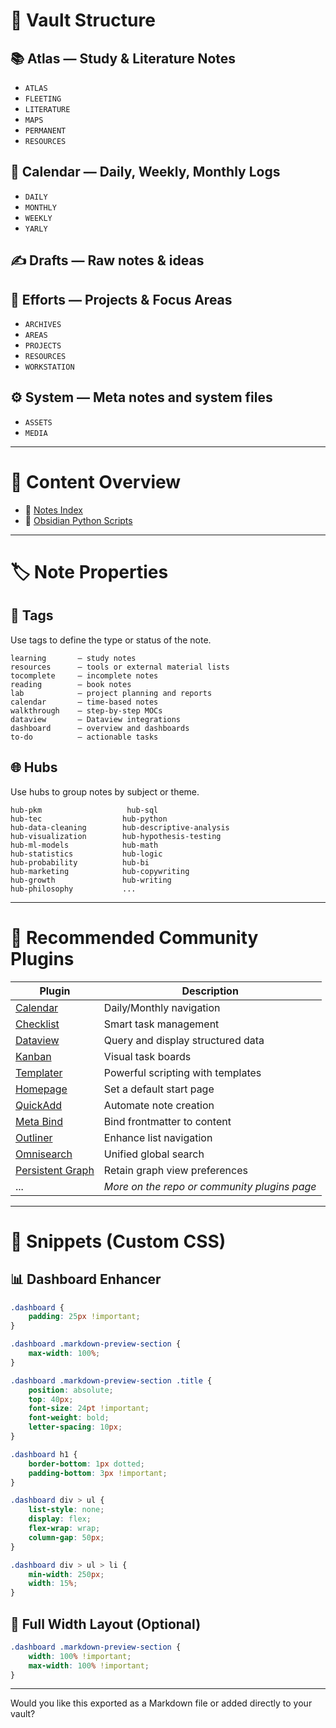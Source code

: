 # 🧠 Vault Structure

## 📚 Atlas — Study & Literature Notes
- `ATLAS`
- `FLEETING`
- `LITERATURE`
- `MAPS`
- `PERMANENT`
- `RESOURCES`

## 📅 Calendar — Daily, Weekly, Monthly Logs
- `DAILY`
- `MONTHLY`
- `WEEKLY`
- `YARLY`

## ✍️ Drafts — Raw notes & ideas

## 🚀 Efforts — Projects & Focus Areas
- `ARCHIVES`
- `AREAS`
- `PROJECTS`
- `RESOURCES`
- `WORKSTATION`

## ⚙️ System — Meta notes and system files
- `ASSETS`
- `MEDIA`

---

# 📁 Content Overview

- 🔗 [Notes Index](https://github.com/NonakaVal/MyVaultOverview/blob/main/_index_notas2.md)
- 🔗 [Obsidian Python Scripts](https://github.com/NonakaVal/MarkdownObsidianScripts)

---

# 🏷️ Note Properties

## 🧩 Tags
Use tags to define the type or status of the note.

```text
learning       — study notes  
resources      — tools or external material lists  
tocomplete     — incomplete notes  
reading        — book notes  
lab            — project planning and reports  
calendar       — time-based notes  
walkthrough    — step-by-step MOCs  
dataview       — Dataview integrations  
dashboard      — overview and dashboards  
to-do          — actionable tasks  
```

## 🌐 Hubs
Use hubs to group notes by subject or theme.

```text
hub-pkm                   hub-sql  
hub-tec                  hub-python  
hub-data-cleaning        hub-descriptive-analysis  
hub-visualization        hub-hypothesis-testing  
hub-ml-models            hub-math  
hub-statistics           hub-logic  
hub-probability          hub-bi  
hub-marketing            hub-copywriting  
hub-growth               hub-writing  
hub-philosophy           ...
```

---

# 🧩 Recommended Community Plugins

| Plugin | Description |
|--------|-------------|
| [Calendar](https://github.com/liamcain/obsidian-calendar-plugin) | Daily/Monthly navigation |
| [Checklist](https://github.com/delashum/obsidian-checklist-plugin) | Smart task management |
| [Dataview](https://github.com/blacksmithgu/obsidian-dataview) | Query and display structured data |
| [Kanban](https://github.com/mgmeyers/obsidian-kanban) | Visual task boards |
| [Templater](https://github.com/SilentVoid13/Templater) | Powerful scripting with templates |
| [Homepage](https://github.com/mirnovov/obsidian-homepage) | Set a default start page |
| [QuickAdd](https://github.com/chhoumann/quickadd) | Automate note creation |
| [Meta Bind](https://github.com/mProjectsCode/obsidian-meta-bind-plugin) | Bind frontmatter to content |
| [Outliner](https://github.com/vslinko/obsidian-outliner) | Enhance list navigation |
| [Omnisearch](https://github.com/scambier/obsidian-omnisearch) | Unified global search |
| [Persistent Graph](https://github.com/Sanqui/obsidian-persistent-graph) | Retain graph view preferences |
| ... | *More on the repo or community plugins page* |

---

# 🎨 Snippets (Custom CSS)

## 📊 Dashboard Enhancer

```css
.dashboard {
    padding: 25px !important;
}

.dashboard .markdown-preview-section {
    max-width: 100%;
}

.dashboard .markdown-preview-section .title {
    position: absolute;
    top: 40px;
    font-size: 24pt !important;
    font-weight: bold;
    letter-spacing: 10px;
}

.dashboard h1 {
    border-bottom: 1px dotted;
    padding-bottom: 3px !important;
}

.dashboard div > ul {
    list-style: none;
    display: flex;
    flex-wrap: wrap;
    column-gap: 50px;
}

.dashboard div > ul > li {
    min-width: 250px;
    width: 15%;
}
```

## 🧱 Full Width Layout (Optional)

```css
.dashboard .markdown-preview-section {
    width: 100% !important;
    max-width: 100% !important;
}
```

---

Would you like this exported as a Markdown file or added directly to your vault?
